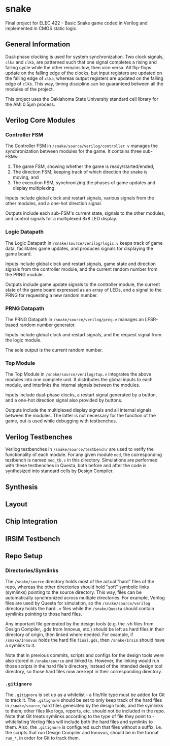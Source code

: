 # snake
Final project for ELEC 422 - Basic Snake game coded in Verilog and implemented in CMOS static logic.

## General Information

Dual-phase clocking is used for system synchronization. Two clock signals, `clka` and `clkb`, are patterned such that one signal completes a rising and falling cycle while the other remains low, then vice versa. All flip-flops update on the falling edge of the clocks, but input registers are updated on the falling edge of `clka`, whereas output registers are updated on the falling edge of `clkb`. This way, timing discipline can be guaranteed between all the modules of the project.

This project uses the Oaklahoma State University standard cell library for the AMI 0.5μm process.

## Verilog Core Modules

### Controller FSM

The Controller FSM in `/snake/source/verilog/controller.v` manages the synchronization between modules for the game. It contains three sub-FSMs:

1) The game FSM, showing whether the game is ready/started/ended,
2) The direction FSM, keeping track of which direction the snake is moving, and
3) The execution FSM, synchronizing the phases of game updates and display multiplexing.

Inputs include global clock and restart signals, various signals from the other modules, and a one-hot direction signal.

Outputs include each sub-FSM's current state, signals to the other modules, and control signals for a multiplexed 8x8 LED display.

### Logic Datapath

The Logic Datapath in `/snake/source/verilog/logic.v` keeps track of game data, facilitates game updates, and produces signals for displaying the game board.

Inputs include global clock and restart signals, game state and direction signals from the controller module, and the current random number from the PRNG module.

Outputs include game update signals to the controller module, the current state of the game board expressed as an array of LEDs, and a signal to the PRNG for requesting a new random number.

### PRNG Datapath

The PRNG Datapath in `/snake/source/verilog/prng.v` manages an LFSR-based random number generator.

Inputs include global clock and restart signals, and the request signal from the logic module.

The sole output is the current random number.

### Top Module

The Top Module in `/snake/source/verilog/top.v` integrates the above modules into one complete unit. It distributes the global inputs to each module, and interlinks the internal signals between the modules.

Inputs include dual-phase clocks, a restart signal generated by a button, and a one-hot direction signal also provided by buttons.

Outputs include the multiplexed display signals and all internal signals between the modules. The latter is not necessary for the function of the game, but is used while debugging with testbenches.

## Verilog Testbenches

Verilog testbenches in `/snake/source/testbench/` are used to verify the functionality of each module. For any given module `mod`, the corresponding testbench is named `mod_tb.v` in this directory. Simulations are performed with these testbenches in Questa, both before and after the code is synthesized into standard cells by Design Compiler.

## Synthesis

## Layout

## Chip Integration

## IRSIM Testbench

## Repo Setup

### Directories/Symlinks

The `/snake/source` directory holds most of the actual "hard" files of the repo, whereas the other directories should hold "soft" symbolic links (symlinks) pointing to the source directory. This way, files can be automatically synchronized across multiple directories. For example, Verilog files are used by Questa for simulation, so the `/snake/source/verilog` directory holds the hard `.v` files while the `/snake/Questa` should contain symlinks pointing to those hard files.

Any important file generated by the design tools (e.g. the .vh files from Design Compiler, .gds from Innovus, etc.) should be left as hard files in their directory of origin, then linked where needed. For example, if `/snake/Innovus` holds the hard file `final.gds`, then `/snake/Irsim` should have a symlink to it.

Note that in previous commits, scripts and configs for the design tools were also stored in `/snake/source` and linked to. However, the linking would run those scripts in the hard file's directory, instead of the intended design tool directory, so those hard files now are kept in their corresponding directory.

### `.gitignore`

The `.gitignore` is set up as a whitelist - a file/file type must be added for Git to track it. The `.gitignore` should be set to only keep track of the hard files in `/snake/source`, hard files generated by the design tools, and the symlinks to them; other files like logs, reports, etc. should not be included in the repo. Note that Git treats symlinks according to the type of file they point to - whitelisting Verilog files will include both the hard files and symlinks to them. Also, the `.gitignore` is configured such that files without a suffix, i.e. the scripts that run Design Compiler and Innovus, should be in the format `run_*`, in order for Git to track them.
